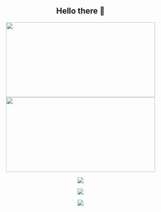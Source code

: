 <h2 align="center"> Hello there 👋</h2>
  
<p align="center"> 
  <a> <img src="https://github-readme-streak-stats.herokuapp.com/?user=ismxln&theme=dark" height="200" width="400" /> <img src="https://github-readme-stats.vercel.app/api/top-langs/?username=ismxln&layout=compact&theme=dark" height="200" width="400" /> </a>
</p>

<p align="center"> 
   <a> <img src="https://www.codewars.com/users/mxln/badges/large"> </a>
</p>

<p align="center"> 
   <a> <img src="https://img.shields.io/badge/Python-14354C?style=for-the-badge&logo=python&logoColor=white"  /> </a>
</p>
   
<p align="center"> 
   <img src="https://komarev.com/ghpvc/?username=ismxln" />
</p>
   
  
<!--

<br
 <img src="https://img.shields.io/badge/Java-ED8B00?style=for-the-badge&logo=openjdk&logoColor=white"  /> 
<img src=""  /> <img src=""  /> <img src=""  /> <img src=""  /> <img src=""  /> <img src=""  />
https://github.com/hendrasob/badges

- 🔭 I’m currently working on python parsing *
- 🌱 I’m currently learning python parsing *
- 👯 I’m looking to collaborate on parsing n bots
- 🤔 I’m looking for help with python *
- 💬 Ask me about python *
- 📫 How to reach me: tg in profile.
-->
